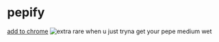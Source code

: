 # pepify
[add to chrome](https://chrome.google.com/webstore/detail/pepify/fophojbaichmfapadjgmgbhceljlkngk)
![extra rare](i.imgur.com/0uUvmEE.png)
when u just tryna get your pepe medium wet
